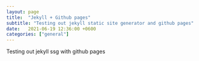 ```yaml
---
layout: page
title:  "Jekyll + Github pages"
subtitle: "Testing out jekyll static site generator and github pages"
date:   2021-06-19 12:36:00 +0600
categories: ["general"]
---
```


Testing out jekyll ssg with github pages

